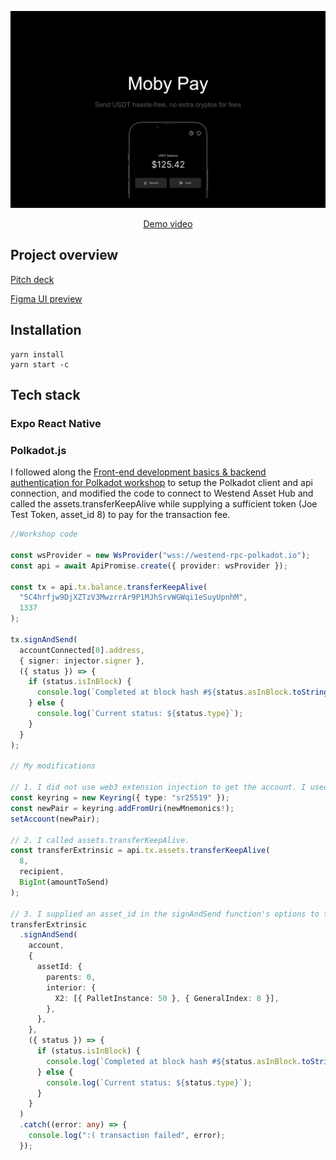 <p align="center">
<img src="./assets/banner.png" alt="Moby Pay"/>
</p>
<p align="center"><a href="https://www.loom.com/share/942fc46af20342348867329776ab396e?sid=a9b1d465-d6ea-4841-a745-7d55f772eb12">Demo video</a></p>
</p>

## Project overview

[Pitch deck](https://docs.google.com/presentation/d/13XErKEBY23cdp57FYG2G1OR9_SUaE3LO2ysOJL96VBs/edit?pli=1#slide=id.p)

[Figma UI preview](https://www.figma.com/embed?embed_host=share&url=https%3A%2F%2Fwww.figma.com%2Fproto%2F4Oc8DkVmMoj5to6z7vPlGh%2FMobile-APP%3Fpage-id%3D5907%253A7324%26type%3Ddesign%26node-id%3D6007-181%26viewport%3D302%252C797%252C0.59%26t%3DCMQEvwBMS3TMZtiF-1%26scaling%3Dscale-down%26starting-point-node-id%3D6007%253A181%26mode%3Ddesign)

## Installation

```
yarn install
yarn start -c
```

## Tech stack

### Expo React Native

### Polkadot.js

I followed along the [Front-end development basics & backend authentication for Polkadot workshop](https://www.youtube.com/watch?v=OYIbkJ92wuc&feature=youtu.be) to setup the Polkadot client and api connection, and modified the code to connect to Westend Asset Hub and called the assets.transferKeepAlive while supplying a sufficient token (Joe Test Token, asset_id 8) to pay for the transaction fee.

```typescript
//Workshop code

const wsProvider = new WsProvider("wss://westend-rpc-polkadot.io");
const api = await ApiPromise.create({ provider: wsProvider });

const tx = api.tx.balance.transferKeepAlive(
  "5C4hrfjw9DjXZTzV3MwzrrAr9P1MJhSrvWGWqi1eSuyUpnhM",
  1337
);

tx.signAndSend(
  accountConnected[0].address,
  { signer: injector.signer },
  ({ status }) => {
    if (status.isInBlock) {
      console.log(`Completed at block hash #${status.asInBlock.toString()}`);
    } else {
      console.log(`Current status: ${status.type}`);
    }
  }
);

// My modifications

// 1. I did not use web3 extension injection to get the account. I used polkadot.js library to generate a mnemonics, and establish a keypair with the mnemonics.
const keyring = new Keyring({ type: "sr25519" });
const newPair = keyring.addFromUri(newMnemonics!);
setAccount(newPair);

// 2. I called assets.transferKeepAlive.
const transferExtrinsic = api.tx.assets.transferKeepAlive(
  8,
  recipient,
  BigInt(amountToSend)
);

// 3. I supplied an asset_id in the signAndSend function's options to trigger ChargeAssetTxPayment, paying transaction fee with a sufficient token (Joe Test Token).
transferExtrinsic
  .signAndSend(
    account,
    {
      assetId: {
        parents: 0,
        interior: {
          X2: [{ PalletInstance: 50 }, { GeneralIndex: 8 }],
        },
      },
    },
    ({ status }) => {
      if (status.isInBlock) {
        console.log(`Completed at block hash #${status.asInBlock.toString()}`);
      } else {
        console.log(`Current status: ${status.type}`);
      }
    }
  )
  .catch((error: any) => {
    console.log(":( transaction failed", error);
  });
```
